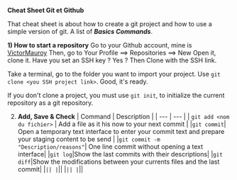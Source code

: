 **Cheat Sheet Git et Github**

That cheat sheet is about how to create a git project and how to use a simple version of git.
A list of ***Basics Commands***.

**1) How to start a repository**
Go to your Github account, mine is [VictorMauroy](https://github.com/VictorMauroy)
Then, go to Your Profile ==> Repositories ==> New
Open it, clone it. Have you set an SSH key ? Yes ? Then Clone with the SSH link.

Take a terminal, go to the folder you want to import your project.
Use `git clone <you SSH project link>`.
Good, it's ready.

If you don't clone a project, you must use `git init`, to initialize the current repository as a git repository.

2) **Add, Save & Check**
| Command | Description |
| --- | --- |
| `git add <nom du fichier>` | Add a file as it his now to your next commit |
|`git commit`| Open a temporary text interface to enter your commit text and prepare your staging content to be send |
|`git commit -m "Description/reasons"`| One line commit without opening a text interface|
|`git log`|Show the last commits with their descriptions|
|`git diff`|Show the modifications between your currents files and the last commit|
|``||
|``||
|``||
|``||

